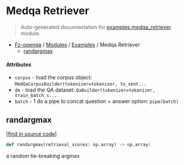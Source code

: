 # Medqa Retriever

> Auto-generated documentation for [examples.medqa_retriever](blob/master/examples/medqa_retriever.py) module.

- [Fz-openqa](../README.md#fz-openqa-index) / [Modules](../MODULES.md#fz-openqa-modules) / [Examples](index.md#examples) / Medqa Retriever
    - [randargmax](#randargmax)

#### Attributes

- `corpus` - load the corpus object: `MedQaCorpusBuilder(tokenizer=tokenizer, to_sent...`
- `dm` - load the QA dataset: `QaBuilder(tokenizer=tokenizer, train_batch_s...`
- `batch` - 1 do a pipe to concat question + answer option: `pipe(batch)`

## randargmax

[[find in source code]](blob/master/examples/medqa_retriever.py#L77)

```python
def randargmax(retrieval_scores: np.array) -> np.array:
```

a random tie-breaking argmax
